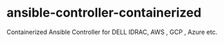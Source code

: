 # ansible-controller-containerized
Containerized Ansible Controller for DELL IDRAC, AWS , GCP , Azure etc.
